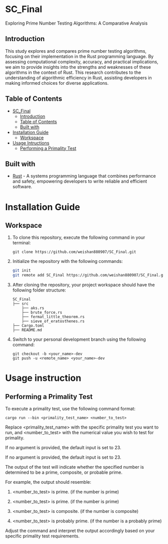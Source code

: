 # SC_Final
Exploring Prime Number Testing Algorithms: A Comparative Analysis

## Introduction

This study explores and compares prime number testing algorithms, focusing on their implementation in the Rust programming language. By assessing computational complexity, accuracy, and practical implications, we aim to provide insights into the strengths and weaknesses of these algorithms in the context of Rust. This research contributes to the understanding of algorithmic efficiency in Rust, assisting developers in making informed choices for diverse applications.

## Table of Contents

- [SC_Final](#SC_Final)
    - [Introduction](#introduction)
    - [Table of Contents](#table-of-contents)
    - [Built with](#built-with)
- [Installation Guide](#installation-guide)
    - [Workspace](#workspace)
- [Usage Intructions](#usage-instructions)
    - [Performing a Primality Test](#performing-a-primality-test)

## Built with
* [Rust](https://www.rust-lang.org) - A systems programming language that combines performance and safety, empowering developers to write reliable and efficient software.

# Installation Guide

## Workspace
1. To clone this repository, execute the following command in your terminal:
    ```
    git clone https://github.com/weishan880907/SC_Final.git
    ```


2. Initialize the repository with the following commands:
    
    ```sh
    git init
    git remote add SC_Final https://github.com/weishan880907/SC_Final.git
    ```



3. After cloning the repository, your project workspace should have the following folder structure:
    
    ```
    SC_Final 
    ├── src
        ├── aks.rs
        ├── brute_force.rs
        ├── fermat_little_theorem.rs
        ├── sieve_of_eratosthenes.rs
    ├── Cargo.toml
    ├── README.md
    ```
    
    
4. Switch to your personal development branch using the following command:
    
    ```
    git checkout -b <your_name>-dev
    git push -u <remote_name> <your_name>-dev
    ```


# Usage instruction

## Performing a Primality Test
To execute a primality test, use the following command format: 

    cargo run --bin <primality_test_name> <number_to_test>
    
Replace <primality_test_name> with the specific primality test you want to run, and <number_to_test> with the numerical value you wish to test for primality.

If no argument is provided, the default input is set to 23.

If no argument is provided, the default input is set to 23.

The output of the test will indicate whether the specified number is determined to be a prime, composite, or probable prime.

For example, the output should resemble:

1. <number_to_test> is prime. (if the number is prime)
1. <number_to_test> is prime. (if the number is prime)

2. <number_to_test> is composite. (if the number is composite)

3. <number_to_test> is probably prime. (if the number is a probably prime)

Adjust the command and interpret the output accordingly based on your specific primality test requirements.
